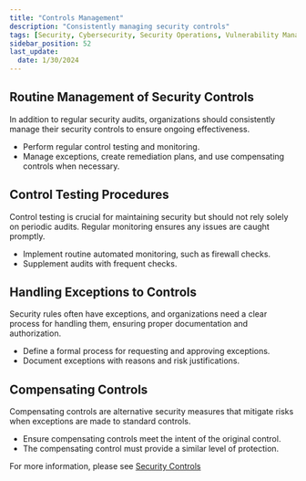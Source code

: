 ```yaml
---
title: "Controls Management"
description: "Consistently managing security controls"
tags: [Security, Cybersecurity, Security Operations, Vulnerability Management, Security Assessment, Security Testing]
sidebar_position: 52
last_update:
  date: 1/30/2024
---
```



## Routine Management of Security Controls  

In addition to regular security audits, organizations should consistently manage their security controls to ensure ongoing effectiveness.

- Perform regular control testing and monitoring.
- Manage exceptions, create remediation plans, and use compensating controls when necessary.

## Control Testing Procedures  

Control testing is crucial for maintaining security but should not rely solely on periodic audits. Regular monitoring ensures any issues are caught promptly.

- Implement routine automated monitoring, such as firewall checks.
- Supplement audits with frequent checks.

## Handling Exceptions to Controls  

Security rules often have exceptions, and organizations need a clear process for handling them, ensuring proper documentation and authorization.

- Define a formal process for requesting and approving exceptions.
- Document exceptions with reasons and risk justifications.

## Compensating Controls  

Compensating controls are alternative security measures that mitigate risks when exceptions are made to standard controls.

- Ensure compensating controls meet the intent of the original control.
- The compensating control must provide a similar level of protection.

For more information, please see [Security Controls](/docs/007-Cybersecurity/021-Risk-and-Governance/040-Security-Controls.md)